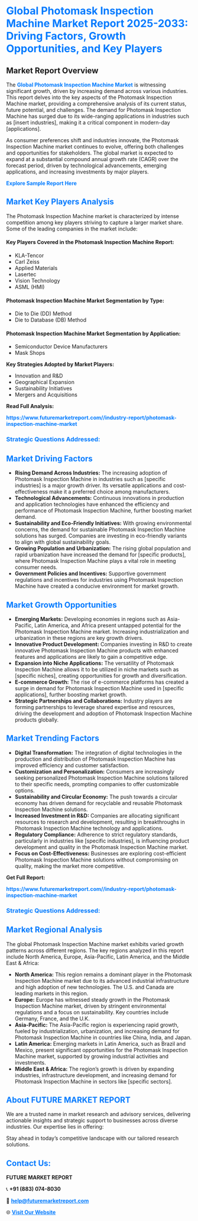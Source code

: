 <h1 style="color: #007BFF;">Global Photomask Inspection Machine Market Report 2025-2033: Driving Factors, Growth Opportunities, and Key Players</h1>

<section id="overview">
<h2>Market Report Overview</h2>
<p>The <a href="https://www.futuremarketreport.com//industry-report/photomask-inspection-machine-market" style="color: #007BFF; text-decoration: none;"><strong>Global Photomask Inspection Machine Market</strong></a> is witnessing significant growth, driven by increasing demand across various industries. This report delves into the key aspects of the Photomask Inspection Machine market, providing a comprehensive analysis of its current status, future potential, and challenges. The demand for Photomask Inspection Machine has surged due to its wide-ranging applications in industries such as [insert industries], making it a critical component in modern-day [applications].</p>
<p>As consumer preferences shift and industries innovate, the Photomask Inspection Machine market continues to evolve, offering both challenges and opportunities for stakeholders. The global market is expected to expand at a substantial compound annual growth rate (CAGR) over the forecast period, driven by technological advancements, emerging applications, and increasing investments by major players.</p>
</section>

<section id="overview">
<p><a href="https://www.futuremarketreport.com//request-sample/reportId=82240" style="color: #007BFF; text-decoration: none;"><strong>Explore Sample Report Here</strong></a></p>
</section>

<section id="key-players">
<h2 style="color: #007BFF;">Market Key Players Analysis</h2>
<p>The Photomask Inspection Machine market is characterized by intense competition among key players striving to capture a larger market share. Some of the leading companies in the market include:</p>
<h4>Key Players Covered in the Photomask Inspection Machine Report:</h4>
<ul><li>KLA-Tencor</li><li>Carl Zeiss</li><li>Applied Materials</li><li>Lasertec</li><li>Vision Technology</li><li>ASML (HMI)</li></ul>
<h4>Photomask Inspection Machine Market Segmentation by Type:</h4>
<ul><li>Die to Die (DD) Method</li><li>Die to Database (DB) Method</li></ul>

<h4>Photomask Inspection Machine Market Segmentation by Application:</h4>
<ul><li>Semiconductor Device Manufacturers</li><li>Mask Shops</li></ul>
<p><strong>Key Strategies Adopted by Market Players:</strong></p>
<ul>
<li>Innovation and R&D</li>
<li>Geographical Expansion</li>
<li>Sustainability Initiatives</li>
<li>Mergers and Acquisitions</li>
</ul>
</section>

<section>
<p><strong>Read Full Analysis: </strong></p><a href="https://www.futuremarketreport.com//industry-report/photomask-inspection-machine-market" style="color: #007BFF; text-decoration: none;"><strong>https://www.futuremarketreport.com//industry-report/photomask-inspection-machine-market</strong></a>
<h3 style="color: #007BFF;">Strategic Questions Addressed:</h3>
</section>

<section id="driving-factors">
<h2 style="color: #007BFF;">Market Driving Factors</h2>
<ul>
<li><strong>Rising Demand Across Industries:</strong> The increasing adoption of Photomask Inspection Machine in industries such as [specific industries] is a major growth driver. Its versatile applications and cost-effectiveness make it a preferred choice among manufacturers.</li>
<li><strong>Technological Advancements:</strong> Continuous innovations in production and application technologies have enhanced the efficiency and performance of Photomask Inspection Machine, further boosting market demand.</li>
<li><strong>Sustainability and Eco-Friendly Initiatives:</strong> With growing environmental concerns, the demand for sustainable Photomask Inspection Machine solutions has surged. Companies are investing in eco-friendly variants to align with global sustainability goals.</li>
<li><strong>Growing Population and Urbanization:</strong> The rising global population and rapid urbanization have increased the demand for [specific products], where Photomask Inspection Machine plays a vital role in meeting consumer needs.</li>
<li><strong>Government Policies and Incentives:</strong> Supportive government regulations and incentives for industries using Photomask Inspection Machine have created a conducive environment for market growth.</li>
</ul>
</section>

<section id="growth-opportunities">
<h2 style="color: #007BFF;">Market Growth Opportunities</h2>
<ul>
<li><strong>Emerging Markets:</strong> Developing economies in regions such as Asia-Pacific, Latin America, and Africa present untapped potential for the Photomask Inspection Machine market. Increasing industrialization and urbanization in these regions are key growth drivers.</li>
<li><strong>Innovative Product Development:</strong> Companies investing in R&D to create innovative Photomask Inspection Machine products with enhanced features and applications are likely to gain a competitive edge.</li>
<li><strong>Expansion into Niche Applications:</strong> The versatility of Photomask Inspection Machine allows it to be utilized in niche markets such as [specific niches], creating opportunities for growth and diversification.</li>
<li><strong>E-commerce Growth:</strong> The rise of e-commerce platforms has created a surge in demand for Photomask Inspection Machine used in [specific applications], further boosting market growth.</li>
<li><strong>Strategic Partnerships and Collaborations:</strong> Industry players are forming partnerships to leverage shared expertise and resources, driving the development and adoption of Photomask Inspection Machine products globally.</li>
</ul>
</section>

<section id="trending-factors">
<h2 style="color: #007BFF;">Market Trending Factors</h2>
<ul>
<li><strong>Digital Transformation:</strong> The integration of digital technologies in the production and distribution of Photomask Inspection Machine has improved efficiency and customer satisfaction.</li>
<li><strong>Customization and Personalization:</strong> Consumers are increasingly seeking personalized Photomask Inspection Machine solutions tailored to their specific needs, prompting companies to offer customizable options.</li>
<li><strong>Sustainability and Circular Economy:</strong> The push towards a circular economy has driven demand for recyclable and reusable Photomask Inspection Machine solutions.</li>
<li><strong>Increased Investment in R&D:</strong> Companies are allocating significant resources to research and development, resulting in breakthroughs in Photomask Inspection Machine technology and applications.</li>
<li><strong>Regulatory Compliance:</strong> Adherence to strict regulatory standards, particularly in industries like [specific industries], is influencing product development and quality in the Photomask Inspection Machine market.</li>
<li><strong>Focus on Cost-Effectiveness:</strong> Businesses are exploring cost-efficient Photomask Inspection Machine solutions without compromising on quality, making the market more competitive.</li>
</ul>
</section>

<section>
<p><strong>Get Full Report: </strong></p><a href="https://www.futuremarketreport.com//industry-report/photomask-inspection-machine-market" style="color: #007BFF; text-decoration: none;"><strong>https://www.futuremarketreport.com//industry-report/photomask-inspection-machine-market</strong></a>
<h3 style="color: #007BFF;">Strategic Questions Addressed:</h3>
</section>


<section id="regional-analysis">
<h2 style="color: #007BFF;">Market Regional Analysis</h2>
<p>The global Photomask Inspection Machine market exhibits varied growth patterns across different regions. The key regions analyzed in this report include North America, Europe, Asia-Pacific, Latin America, and the Middle East & Africa:</p>
<ul>
<li><strong>North America:</strong> This region remains a dominant player in the Photomask Inspection Machine market due to its advanced industrial infrastructure and high adoption of new technologies. The U.S. and Canada are leading markets in this region.</li>
<li><strong>Europe:</strong> Europe has witnessed steady growth in the Photomask Inspection Machine market, driven by stringent environmental regulations and a focus on sustainability. Key countries include Germany, France, and the U.K.</li>
<li><strong>Asia-Pacific:</strong> The Asia-Pacific region is experiencing rapid growth, fueled by industrialization, urbanization, and increasing demand for Photomask Inspection Machine in countries like China, India, and Japan.</li>
<li><strong>Latin America:</strong> Emerging markets in Latin America, such as Brazil and Mexico, present significant opportunities for the Photomask Inspection Machine market, supported by growing industrial activities and investments.</li>
<li><strong>Middle East & Africa:</strong> The region’s growth is driven by expanding industries, infrastructure development, and increasing demand for Photomask Inspection Machine in sectors like [specific sectors].</li>
</ul>
</section>

<footer>
<h2 style="color: #007BFF;">About FUTURE MARKET REPORT</h2>
<p>We are a trusted name in market research and advisory services, delivering actionable insights and strategic support to businesses across diverse industries. Our expertise lies in offering:</p>

<p>Stay ahead in today’s competitive landscape with our tailored research solutions.</p>

<h2 style="color: #007BFF;">Contact Us:</h2>
<p><strong>FUTURE MARKET REPORT</strong></p>
<p>📞 <strong>+91 (883) 074-8030</strong></p>
<p>📧 <strong><a href="mailto:help@futuremarketreport.com" style="color: #007BFF;">help@futuremarketreport.com</a></strong></p>
<p>🌐 <strong><a href="https://www.futuremarketreport.com/" style="color: #007BFF;">Visit Our Website</a></strong></p>
</footer>